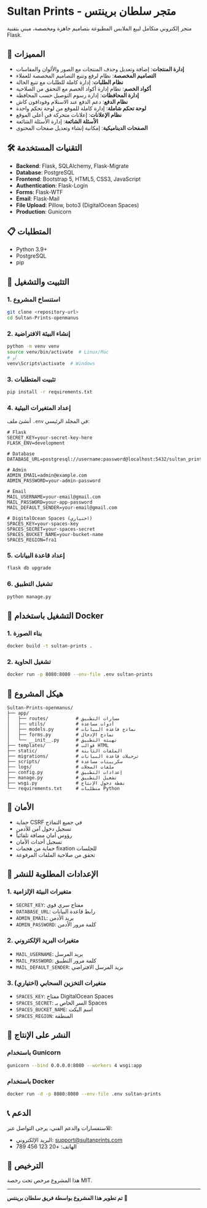 # Sultan Prints - متجر سلطان برينتس

متجر إلكتروني متكامل لبيع الملابس المطبوعة بتصاميم جاهزة ومخصصة، مبني بتقنية Flask.

## 🚀 المميزات

- **إدارة المنتجات**: إضافة وتعديل وحذف المنتجات مع الصور والألوان والمقاسات
- **التصاميم المخصصة**: نظام لرفع وتتبع التصاميم المخصصة للعملاء
- **نظام الطلبات**: إدارة كاملة للطلبات مع تتبع الحالة
- **أكواد الخصم**: نظام إدارة أكواد الخصم مع التحقق من الصلاحية
- **إدارة المحافظات**: إدارة رسوم التوصيل حسب المحافظة
- **نظام الدفع**: دعم الدفع عند الاستلام وفودافون كاش
- **لوحة تحكم شاملة**: إدارة كاملة للموقع من لوحة تحكم واحدة
- **نظام الإعلانات**: إعلانات متحركة في أعلى الموقع
- **الأسئلة الشائعة**: إدارة الأسئلة الشائعة
- **الصفحات الديناميكية**: إمكانية إنشاء وتعديل صفحات المحتوى

## 🛠️ التقنيات المستخدمة

- **Backend**: Flask, SQLAlchemy, Flask-Migrate
- **Database**: PostgreSQL
- **Frontend**: Bootstrap 5, HTML5, CSS3, JavaScript
- **Authentication**: Flask-Login
- **Forms**: Flask-WTF
- **Email**: Flask-Mail
- **File Upload**: Pillow, boto3 (DigitalOcean Spaces)
- **Production**: Gunicorn

## 📋 المتطلبات

- Python 3.9+
- PostgreSQL
- pip

## 🔧 التثبيت والتشغيل

### 1. استنساخ المشروع
```bash
git clone <repository-url>
cd Sultan-Prints-openmanus
```

### 2. إنشاء البيئة الافتراضية
```bash
python -m venv venv
source venv/bin/activate  # Linux/Mac
# أو
venv\Scripts\activate  # Windows
```

### 3. تثبيت المتطلبات
```bash
pip install -r requirements.txt
```

### 4. إعداد المتغيرات البيئية
أنشئ ملف `.env` في المجلد الرئيسي:
```env
# Flask
SECRET_KEY=your-secret-key-here
FLASK_ENV=development

# Database
DATABASE_URL=postgresql://username:password@localhost:5432/sultan_prints

# Admin
ADMIN_EMAIL=admin@example.com
ADMIN_PASSWORD=your-admin-password

# Email
MAIL_USERNAME=your-email@gmail.com
MAIL_PASSWORD=your-app-password
MAIL_DEFAULT_SENDER=your-email@gmail.com

# DigitalOcean Spaces (اختياري)
SPACES_KEY=your-spaces-key
SPACES_SECRET=your-spaces-secret
SPACES_BUCKET_NAME=your-bucket-name
SPACES_REGION=fra1
```

### 5. إعداد قاعدة البيانات
```bash
flask db upgrade
```

### 6. تشغيل التطبيق
```bash
python manage.py
```

## 🐳 التشغيل باستخدام Docker

### 1. بناء الصورة
```bash
docker build -t sultan-prints .
```

### 2. تشغيل الحاوية
```bash
docker run -p 8080:8080 --env-file .env sultan-prints
```

## 📁 هيكل المشروع

```
Sultan-Prints-openmanus/
├── app/
│   ├── routes/          # مسارات التطبيق
│   ├── utils/           # أدوات مساعدة
│   ├── models.py        # نماذج قاعدة البيانات
│   ├── forms.py         # نماذج الإدخال
│   └── __init__.py      # تهيئة التطبيق
├── templates/           # قوالب HTML
├── static/              # الملفات الثابتة
├── migrations/          # ترحيلات قاعدة البيانات
├── scripts/             # سكريبتات مساعدة
├── logs/                # ملفات السجلات
├── config.py            # إعدادات التطبيق
├── manage.py            # تشغيل التطبيق
├── wsgi.py              # نقطة دخول الإنتاج
└── requirements.txt     # متطلبات Python
```

## 🔐 الأمان

- حماية CSRF في جميع النماذج
- تسجيل دخول آمن للأدمن
- رؤوس أمان مضافة تلقائياً
- تسجيل أحداث الأمان
- حماية من هجمات fixation للجلسات
- تحقق من صلاحية الملفات المرفوعة

## 📧 الإعدادات المطلوبة للنشر

### 1. متغيرات البيئة الإلزامية
- `SECRET_KEY`: مفتاح سري قوي
- `DATABASE_URL`: رابط قاعدة البيانات
- `ADMIN_EMAIL`: بريد الأدمن
- `ADMIN_PASSWORD`: كلمة مرور الأدمن

### 2. متغيرات البريد الإلكتروني
- `MAIL_USERNAME`: بريد المرسل
- `MAIL_PASSWORD`: كلمة مرور التطبيق
- `MAIL_DEFAULT_SENDER`: بريد المرسل الافتراضي

### 3. متغيرات التخزين السحابي (اختياري)
- `SPACES_KEY`: مفتاح DigitalOcean Spaces
- `SPACES_SECRET`: السر الخاص بـ Spaces
- `SPACES_BUCKET_NAME`: اسم البكت
- `SPACES_REGION`: المنطقة

## 🚀 النشر على الإنتاج

### باستخدام Gunicorn
```bash
gunicorn --bind 0.0.0.0:8080 --workers 4 wsgi:app
```

### باستخدام Docker
```bash
docker run -d -p 8080:8080 --env-file .env sultan-prints
```

## 📞 الدعم

للاستفسارات والدعم الفني، يرجى التواصل عبر:
- البريد الإلكتروني: support@sultanprints.com
- الهاتف: +20 123 456 789

## 📄 الترخيص

هذا المشروع مرخص تحت رخصة MIT.

---

**تم تطوير هذا المشروع بواسطة فريق سلطان برينتس** 🎨 